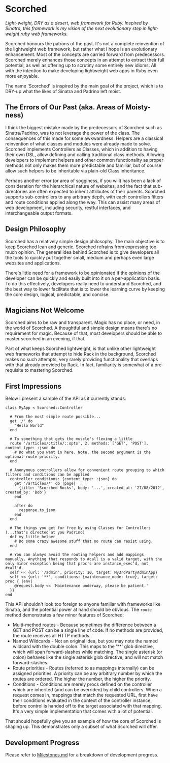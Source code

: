 Scorched
========

*Light-weight, DRY as a desert, web framework for Ruby. Inspired by Sinatra, this framework is my vision of the next evolutionary step in light-weight ruby web frameworks.*

Scorched honours the patrons of the past. It's not a complete reinvention of the lightweight web framework, but rather what I hope is an evolutionary enhancement. Most of the concepts are carried forward from predecessors. Scorched merely enhances those concepts in an attempt to extract their full potential, as well as offering up to scrutiny some entirely new idioms. All with the intention to make developing lightweight web apps in Ruby even more enjoyable.

The name 'Scorched' is inspired by the main goal of the project, which is to DRY-up what the likes of Sinatra and Padrino left moist.


The Errors of Our Past (aka. Areas of Moisty-ness)
--------------------------------------------------
I think the biggest mistake made by the predecessors of Scorched such as Sinatra/Padrino, was to not leverage the power
of the class. The consequences of this made for some awkwardness. Helpers are a classical reinvention of what
classes and modules were already made to solve. Scorched implements Controllers as Classes, which in addition to having their own DSL, allow defining and calling traditional class methods. Allowing developers to implement helpers and other common functionality as proper methods not only makes them more predictable and familiar, but of course allow such helpers to be inheritable via plain-old Class inheritance.

Perhaps another error (or area of sogginess, if you will) has been a lack of consideration for the hierarchical nature of websites, and the fact that sub-directories are often expected to inherit attributes of their parents. Scorched supports sub-controllers to any arbitrary depth, with each controllers filters and route conditions applied along the way. This can assist many areas of web development, including security, restful interfaces, and interchangeable output formats.


Design Philosophy
-----------------
Scorched has a relatively simple design philosophy. The main objective is to keep Scorched lean and generic. Scorched refrains from expressing too much opinion. The general idea behind Scorched is to give developers all the tools to quickly put together small, medium and perhaps even large websites and applications.

There's little need for a framework to be opinionated if the opinions of the developer can be quickly and easily built into it on a per-application basis. To do this effectively, developers really need to understand Scorched, and the best way to lower facilitate that is to lower the learning curve by keeping the core design, logical, predictable, and concise.


Magicians Not Welcome
---------------------
Scorched aims to be raw and transparent. Magic has no place, or need, in the world of Scorched. A thoughtful and simple design means there's no requirement for magic. Because of that, most developers should be able to master scorched in an evening, if that.

Part of what keeps Scorched lightweight, is that unlike other lightweight web frameworks that attempt to hide Rack in the background, Scorched makes no such attempts, very rarely providing functionality that overlaps with that already provided by Rack. In fact, familiarity is somewhat of a pre-requisite to mastering Scorched.


First Impressions
-----------------
Below I present a sample of the API as it currently stands:

    class MyApp < Scorched::Controller

      # From the most simple route possible...
      get '/' do
        "Hello World"
      end
      
      # To something that gets the muscle's flexing a little
      route '/articles/:title/::opts', 2, methods: ['GET', 'POST'], content_type: :json do
        # Do what you want in here. Note, the second argument is the optional route priority.
      end
      
      # Anonymous controllers allow for convenient route grouping to which filters and conditions can be applied
      controller conditions: {content_type: :json} do
        get '/articles/*' do |page|
          {title: 'Scorched Rocks', body: '...', created_at: '27/08/2012', created_by: 'Bob'}
        end
        
        after do
          response.to_json
        end
      end
      
      # The things you get for free by using Classes for Controllers (...that's directed at you Padrino)
      def my_little_helper
        # Do some crazy awesome stuff that no route can resist using.
      end
      
      # You can always avoid the routing helpers and add mappings manually. Anything that responds to #call is a valid target, with the only minor exception being that proc's are instance_exec'd, not #call'd.
      self << {url: '/admin', priority: 10, target: My3rdPartyAdminApp}
      self << {url: '**', conditions: {maintenance_mode: true}, target: proc { |env|
        @request.body << 'Maintenance underway, please be patient.'
      }}
    end
    
This API shouldn't look too foreign to anyone familiar with frameworks like Sinatra, and the potential power at hand should be obvious. The `route` method demonstrates a few minor features of Scorched:

* Multi-method routes - Because sometimes the difference between a GET and POST can be a single line of code. If no methods are provided, the route receives all HTTP methods.
* Named Wildcards - Not an original idea, but you may note the named wildcard with the double colon. This maps to the '**' glob directive, which will span forward-slashes while matching. The single asterisk (or colon) behaves like the single asterisk glob directive, and will not match forward-slashes.
* Route priorities - Routes (referred to as mappings internally) can be assigned priorities. A priority can be any arbitrary number by which the routes are ordered. The higher the number, the higher the priority.
* Conditions - Conditions are merely procs defined on the controller which are inherited (and can be overriden) by child controllers. When a request comes in, mappings that match the requested URL, first have their conditions evaluated in the context of the controller instance, before control is handed off to the target associated with that mapping. It's a very simple implementation that comes with a lot of potential.

That should hopefully give you an example of how the core of Scorched is shaping up. This demonstrates only a subset of what Scorched will offer.


Development Progress
--------------------
Please refer to [Milestones.md](Milestones.md) for a breakdown of development progress.

